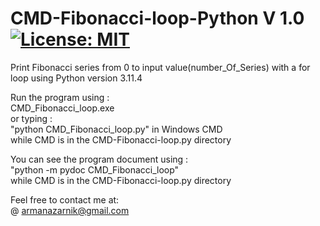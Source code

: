 # CMD-Fibonacci-loop-Python V 1.0 [![License: MIT](https://img.shields.io/badge/License-MIT-yellow.svg)](https://opensource.org/licenses/MIT)  
Print Fibonacci series from 0 to input value(number_Of_Series) with a for loop 
using Python version 3.11.4  

Run the program using :  
CMD_Fibonacci_loop.exe  
or typing :  
"python CMD_Fibonacci_loop.py" in Windows CMD  
while CMD is in the CMD-Fibonacci-loop.py directory  

You can see the program document using :  
"python -m pydoc CMD_Fibonacci_loop"  
 while CMD is in the CMD-Fibonacci-loop.py directory  
  
Feel free to contact me at:  
@ armanazarnik@gmail.com

